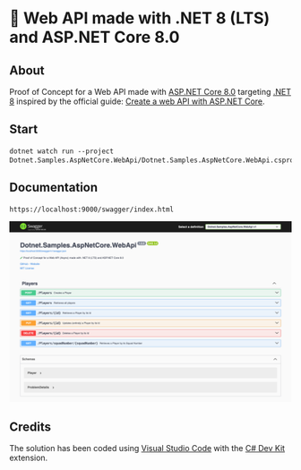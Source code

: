# 🧪 Web API made with .NET 8 (LTS) and ASP.NET Core 8.0

## About

Proof of Concept for a Web API made with [ASP.NET Core 8.0](https://learn.microsoft.com/en-us/aspnet/core/release-notes/aspnetcore-8.0?view=aspnetcore-8.0) targeting [.NET 8](https://learn.microsoft.com/en-us/dotnet/core/whats-new/dotnet-8) inspired by the official guide: [Create a web API with ASP.NET Core](https://learn.microsoft.com/en-us/aspnet/core/tutorials/first-web-api?view=aspnetcore-8.0&tabs=visual-studio-code).

## Start

```console
dotnet watch run --project Dotnet.Samples.AspNetCore.WebApi/Dotnet.Samples.AspNetCore.WebApi.csproj
```

## Documentation

```console
https://localhost:9000/swagger/index.html
```

![API Documentation](Dotnet.Samples.AspNetCore.WebApi.Swagger.png)

## Credits

The solution has been coded using [Visual Studio Code](https://code.visualstudio.com/) with the [C# Dev Kit](https://marketplace.visualstudio.com/items?itemName=ms-dotnettools.csdevkit) extension.


